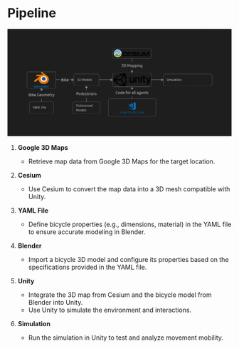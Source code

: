 # Pipeline

![Pipeline Plan](../Images/plan.png)


1. **Google 3D Maps**  
   - Retrieve map data from Google 3D Maps for the target location.

2. **Cesium**  
   - Use Cesium to convert the map data into a 3D mesh compatible with Unity.

3. **YAML File**  
   - Define bicycle properties (e.g., dimensions, material) in the YAML file to ensure accurate modeling in Blender.

4. **Blender**  
   - Import a bicycle 3D model and configure its properties based on the specifications provided in the YAML file.

5. **Unity**  
   - Integrate the 3D map from Cesium and the bicycle model from Blender into Unity.
   - Use Unity to simulate the environment and interactions.

6. **Simulation**  
   - Run the simulation in Unity to test and analyze movement mobility.


